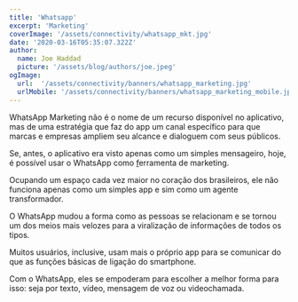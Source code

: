 ```yaml
---
title: 'Whatsapp'
excerpt: 'Marketing'
coverImage: '/assets/connectivity/whatsapp_mkt.jpg'
date: '2020-03-16T05:35:07.322Z'
author:
  name: Joe Haddad
  picture: '/assets/blog/authors/joe.jpeg'
ogImage:
  url:  '/assets/connectivity/banners/whatsapp_marketing.jpg'
  urlMobile: '/assets/connectivity/banners/whatsapp_marketing_mobile.jpg'
---
```


WhatsApp Marketing não é o nome de um recurso disponível no aplicativo, mas de uma estratégia que faz do app um canal específico para que marcas e empresas ampliem seu alcance e dialoguem com seus públicos.

Se, antes, o aplicativo era visto apenas como um simples mensageiro, hoje, é possível usar o WhatsApp como [f](https://neilpatel.com/br/blog/ferramentas-de-marketing-para-redes-sociais/)erramenta de marketing.

Ocupando um espaço cada vez maior no coração dos brasileiros, ele não funciona apenas como um simples app e sim como um agente transformador.

O WhatsApp mudou a forma como as pessoas se relacionam e se tornou um dos meios mais velozes para a viralização de informações de todos os tipos.

Muitos usuários, inclusive, usam mais o próprio app para se comunicar do que as funções básicas de ligação do smartphone.

Com o WhatsApp, eles se empoderam para escolher a melhor forma para isso: seja por texto, vídeo, mensagem de voz ou videochamada.